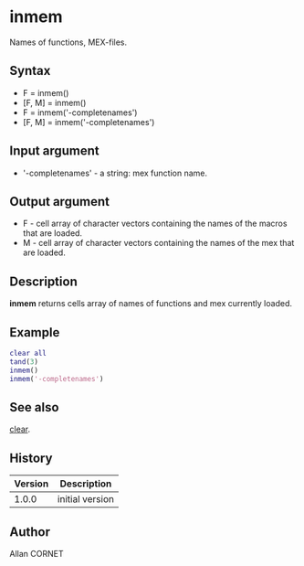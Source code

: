 

# inmem

Names of functions, MEX-files.

## Syntax

- F = inmem()
- [F, M] = inmem()
- F = inmem('-completenames')
- [F, M] = inmem('-completenames')

## Input argument

 - '-completenames' - a string: mex function name.

## Output argument

 - F - cell array of character vectors containing the names of the macros that are loaded.
 - M - cell array of character vectors containing the names of the mex that are loaded.

## Description


  <p><b>inmem</b> returns cells array of names of functions and mex currently loaded.</p>


## Example

```matlab
clear all
tand(3)
inmem()
inmem('-completenames')
```

## See also

[clear](../memory_manager/clear.md).
## History

|Version|Description|
|------|------|
|1.0.0|initial version|


## Author

Allan CORNET



